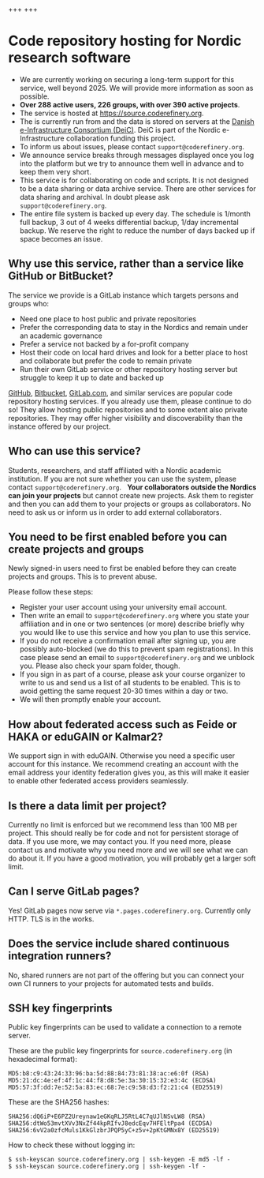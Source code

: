 +++
+++

<div class="uk-background-primary uk-light uk-padding uk-panel">

# Code repository hosting for Nordic research software

- We are currently working on securing a long-term support for this service,
  well beyond 2025. We will provide more information as soon as possible.
- **Over 288 active users, 226 groups, with over 390 active projects**.
- The service is hosted at <https://source.coderefinery.org>.
- The is currently run from and the data is stored on servers at the
  [Danish e-Infrastructure Consortium (DeiC)](https://www.deic.dk/). DeiC is part of the Nordic
  e-Infrastructure collaboration funding this project.
- To inform us about issues, please contact `support@coderefinery.org`.
- We announce service breaks through messages displayed once you log into the
  platform but we try to announce them well in advance and to keep them very
  short.
- This service is for collaborating on code and scripts. It is not designed to be
  a data sharing or data archive service. There are other services for data
  sharing and archival.  In doubt please ask `support@coderefinery.org`.
- The entire file system is backed up every day.  The schedule is 1/month full
  backup, 3 out of 4 weeks differential backup, 1/day incremental backup.  We
  reserve the right to reduce the number of days backed up if space becomes an
  issue.

</div>


## Why use this service, rather than a service like GitHub or BitBucket?

The service we provide is a GitLab instance which targets persons and groups who:

- Need one place to host public and private repositories
- Prefer the corresponding data to stay in the Nordics and remain under an
  academic governance
- Prefer a service not backed by a for-profit company
- Host their code on local hard drives and look for a better place to host and
  collaborate but prefer the code to remain private
- Run their own GitLab service or other repository hosting server but struggle
  to keep it up to date and backed up

[GitHub](https://github.com), [Bitbucket](https://bitbucket.org),
[GitLab.com](https://gitlab.com), and similar services are popular code
repository hosting services.  If you already use them, please continue to do
so! They allow hosting public repositories and to some extent also private
repositories.  They may offer higher visibility and discoverability than the
instance offered by our project.

## Who can use this service?

Students, researchers, and staff affiliated with a Nordic academic institution.
If you are not sure whether you can use the system, please contact
`support@coderefinery.org`.
 
**Your collaborators outside the Nordics can join your projects** but cannot create new projects.
Ask them to register and then you can add them to your projects or groups as collaborators.
No need to ask us or inform us in order to add external collaborators.

## You need to be first enabled before you can create projects and groups

Newly signed-in users need to first be enabled before they can create projects and groups.
This is to prevent abuse.

Please follow these steps:

- Register your user account using your university email account.
- Then write an email to `support@coderefinery.org` where you state your affiliation and in one or two
  sentences (or more) describe briefly why you would like to use this service
  and how you plan to use this service.
- If you do not receive a confirmation email after signing up, you are possibly auto-blocked
  (we do this to prevent spam registrations). In this case please send an email
  to `support@coderefinery.org` and we unblock you.
  Please also check your spam folder, though.
- If you sign in as part of a course, please ask your course organizer to write to us and send us a list of all students
  to be enabled. This is to avoid getting the same request 20-30 times within a day or two.
- We will then promptly enable your account.

## How about federated access such as Feide or HAKA or eduGAIN or Kalmar2?

We support sign in with eduGAIN.  Otherwise you need a specific user account
for this instance. We recommend creating an account with the email address your
identity federation gives you, as this will make it easier to enable other
federated access providers seamlessly.
 
## Is there a data limit per project?

Currently no limit is enforced but we recommend less than 100 MB per project.
This should really be for code and not for persistent storage of data. If you
use more, we may contact you. If you need more, please contact us and motivate
why you need more and we will see what we can do about it. If you have a good
motivation, you will probably get a larger soft limit.

## Can I serve GitLab pages?

Yes! GitLab pages now serve via `*.pages.coderefinery.org`.
Currently only HTTP. TLS is in the works.

## Does the service include shared continuous integration runners?

No, shared runners are not part of the offering but you can connect
your own CI runners to your projects for automated tests and builds.

## SSH key fingerprints

Public key fingerprints can be used to validate a connection to a remote server.

These are the public key fingerprints for `source.coderefinery.org` (in hexadecimal format):
```
MD5:b8:c9:43:24:33:96:ba:5d:88:84:73:81:38:ac:e6:0f (RSA)
MD5:21:dc:4e:ef:4f:1c:44:f8:d8:5e:3a:30:15:32:e3:4c (ECDSA)
MD5:57:3f:dd:7e:52:5a:83:ec:68:7e:c9:58:d3:f2:21:c4 (ED25519)
```

These are the SHA256 hashes:
```
SHA256:dQ6iP+E6PZ2Ureynaw1eGKqRLJ5RtL4C7qUJlNSvLW8 (RSA)
SHA256:dtWo53mvtXVv3NxZf44kpRIfvJ8edcEqv7HFEltPpa4 (ECDSA)
SHA256:6vV2a0zfcMuls1KkGlzbrJPQP5yC+z5v+2pKtGMNx8Y (ED25519)
```

How to check these without logging in:
```console
$ ssh-keyscan source.coderefinery.org | ssh-keygen -E md5 -lf -
$ ssh-keyscan source.coderefinery.org | ssh-keygen -lf -
```
